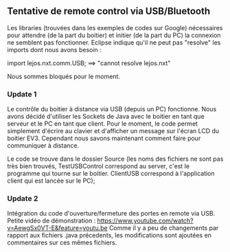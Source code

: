 ## Tentative de remote control via USB/Bluetooth

Les libraries (trouvées dans les exemples de codes sur Google) nécessaires pour attendre (de la part du boitier) et initier (de la part du PC) la connexion
ne semblent pas fonctionner. Eclipse indique qu'il ne peut pas "resolve" les imports dont nous avons besoin : 

import lejos.nxt.comm.USB; ==> "cannot resolve lejos.nxt"

Nous sommes bloqués pour le moment.

### Update 1 

Le contrôle du boitier à distance via USB (depuis un PC) fonctionne. 
Nous avons décidé d'utiliser les Sockets de Java avec le boitier en tant que serveur
et le PC en tant que client. Pour le moment, le code permet simplement d'écrire au clavier
et d'afficher un message sur l'écran LCD du boitier EV3. Cependant nous savons maintenant
comment faire pour communiquer à distance. 

Le code se trouve dans le dossier Source (les noms des fichiers ne sont pas très bien trouvés,
TestUSBControl correspond au server, c'est le programme qui tourne sur le boitier. ClientUSB
correspond à l'application client qui est lancée sur le PC);

### Update 2 

Intégration du code d'ouverture/fermeture des portes en remote via USB.
Petite vidéo de démonstration : https://www.youtube.com/watch?v=AewgSx0VT-E&feature=youtu.be
Comme il y a peu de changements par rapport aux fichiers .java précedents, les modifications sont ajoutées
en commentaires sur ces mêmes fichiers.